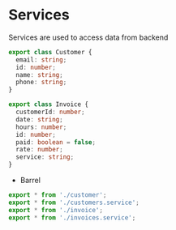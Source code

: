 # Services 

Services are used to access data from backend



```typescript
export class Customer {
  email: string;
  id: number;
  name: string;
  phone: string;
}
```


```typescript
export class Invoice {
  customerId: number;
  date: string;
  hours: number;
  id: number;
  paid: boolean = false;
  rate: number;
  service: string;
}
```

* Barrel

```typescript
export * from './customer';
export * from './customers.service';
export * from './invoice';
export * from './invoices.service';
```
